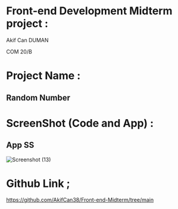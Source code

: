 # Front-end Development Midterm project :

Akif Can DUMAN

COM 20/B

# Project Name :

## Random Number

# ScreenShot (Code and App) :

## App SS
![Screenshot (13)](https://github.com/AkifCan38/Front-end-Midterm/assets/148538864/941caa23-7fec-4ce2-9c62-8dbfe030d50c)

# Github Link ;

https://github.com/AkifCan38/Front-end-Midterm/tree/main
